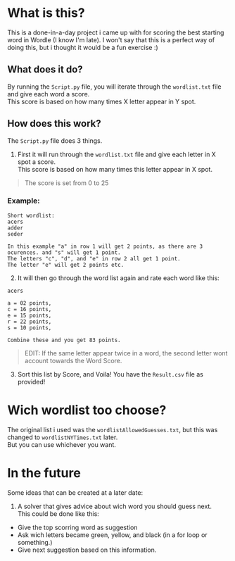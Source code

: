 # What is this?

This is a done-in-a-day project i came up with for scoring the best starting word in Wordle (I know I'm late).
I won't say that this is a perfect way of doing this, but i thought it would be a fun exercise :) 


## What does it do?
By running the `Script.py` file, you will iterate through the `wordlist.txt` file and give each word a score. \
This score is based on how many times X letter appear in Y spot.


## How does this work?
The `Script.py` file does 3 things.

1. First it will run through the `wordlist.txt` file and give each letter in X spot a score. <br /> This score is based on how many times this letter appear in X spot. 
> The score is set from 0 to 25

### Example:
```
Short wordlist:
acers
adder
seder

In this example "a" in row 1 will get 2 points, as there are 3 ocurences. and "s" will get 1 point.
The letters "c", "d", and "e" in row 2 all get 1 point.
The letter "e" will get 2 points etc.
```

2. It will then go through the word list again and rate each word like this:

```
acers

a = 02 points,
c = 16 points,
e = 15 points,
r = 22 points,
s = 10 points,

Combine these and you get 83 points.

```
> EDIT: If the same letter appear twice in a word, the second letter wont account towards the Word Score.

3. Sort this list by Score, and Voila! You have the `Result.csv` file as provided!

# Wich wordlist too choose?
The original list i used was the `wordlistAllowedGuesses.txt`, but this was changed to `wordlistNYTimes.txt` later. <br />
But you can use whichever you want.

# In the future
Some ideas that can be created at a later date:
1. A solver that gives advice about wich word you should guess next. <br />
   This could be done like this:
- Give the top scorring word as suggestion
- Ask wich letters became green, yellow, and black (in a for loop or something.)
- Give next suggestion based on this information.